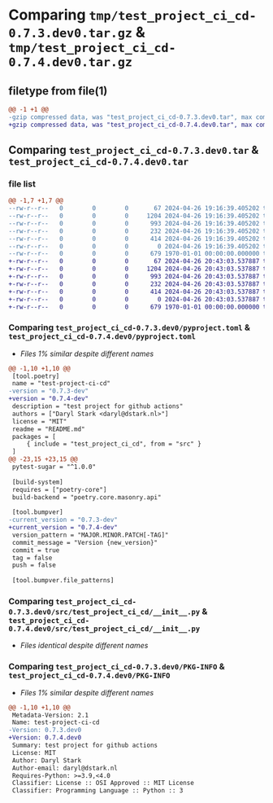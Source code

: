 # Comparing `tmp/test_project_ci_cd-0.7.3.dev0.tar.gz` & `tmp/test_project_ci_cd-0.7.4.dev0.tar.gz`

## filetype from file(1)

```diff
@@ -1 +1 @@
-gzip compressed data, was "test_project_ci_cd-0.7.3.dev0.tar", max compression
+gzip compressed data, was "test_project_ci_cd-0.7.4.dev0.tar", max compression
```

## Comparing `test_project_ci_cd-0.7.3.dev0.tar` & `test_project_ci_cd-0.7.4.dev0.tar`

### file list

```diff
@@ -1,7 +1,7 @@
--rw-r--r--   0        0        0       67 2024-04-26 19:16:39.405202 test_project_ci_cd-0.7.3.dev0/README.md
--rw-r--r--   0        0        0     1204 2024-04-26 19:16:39.405202 test_project_ci_cd-0.7.3.dev0/pyproject.toml
--rw-r--r--   0        0        0      993 2024-04-26 19:16:39.405202 test_project_ci_cd-0.7.3.dev0/src/test_project_ci_cd/__init__.py
--rw-r--r--   0        0        0      232 2024-04-26 19:16:39.405202 test_project_ci_cd-0.7.3.dev0/src/test_project_ci_cd/__main__.py
--rw-r--r--   0        0        0      414 2024-04-26 19:16:39.405202 test_project_ci_cd-0.7.3.dev0/src/test_project_ci_cd/calc.py
--rw-r--r--   0        0        0        0 2024-04-26 19:16:39.405202 test_project_ci_cd-0.7.3.dev0/src/test_project_ci_cd/py.typed
--rw-r--r--   0        0        0      679 1970-01-01 00:00:00.000000 test_project_ci_cd-0.7.3.dev0/PKG-INFO
+-rw-r--r--   0        0        0       67 2024-04-26 20:43:03.537887 test_project_ci_cd-0.7.4.dev0/README.md
+-rw-r--r--   0        0        0     1204 2024-04-26 20:43:03.537887 test_project_ci_cd-0.7.4.dev0/pyproject.toml
+-rw-r--r--   0        0        0      993 2024-04-26 20:43:03.537887 test_project_ci_cd-0.7.4.dev0/src/test_project_ci_cd/__init__.py
+-rw-r--r--   0        0        0      232 2024-04-26 20:43:03.537887 test_project_ci_cd-0.7.4.dev0/src/test_project_ci_cd/__main__.py
+-rw-r--r--   0        0        0      414 2024-04-26 20:43:03.537887 test_project_ci_cd-0.7.4.dev0/src/test_project_ci_cd/calc.py
+-rw-r--r--   0        0        0        0 2024-04-26 20:43:03.537887 test_project_ci_cd-0.7.4.dev0/src/test_project_ci_cd/py.typed
+-rw-r--r--   0        0        0      679 1970-01-01 00:00:00.000000 test_project_ci_cd-0.7.4.dev0/PKG-INFO
```

### Comparing `test_project_ci_cd-0.7.3.dev0/pyproject.toml` & `test_project_ci_cd-0.7.4.dev0/pyproject.toml`

 * *Files 1% similar despite different names*

```diff
@@ -1,10 +1,10 @@
 [tool.poetry]
 name = "test-project-ci-cd"
-version = "0.7.3-dev"
+version = "0.7.4-dev"
 description = "test project for github actions"
 authors = ["Daryl Stark <daryl@dstark.nl>"]
 license = "MIT"
 readme = "README.md"
 packages = [
     { include = "test_project_ci_cd", from = "src" }
 ]
@@ -23,15 +23,15 @@
 pytest-sugar = "^1.0.0"
 
 [build-system]
 requires = ["poetry-core"]
 build-backend = "poetry.core.masonry.api"
 
 [tool.bumpver]
-current_version = "0.7.3-dev"
+current_version = "0.7.4-dev"
 version_pattern = "MAJOR.MINOR.PATCH[-TAG]"
 commit_message = "Version {new_version}"
 commit = true
 tag = false
 push = false
 
 [tool.bumpver.file_patterns]
```

### Comparing `test_project_ci_cd-0.7.3.dev0/src/test_project_ci_cd/__init__.py` & `test_project_ci_cd-0.7.4.dev0/src/test_project_ci_cd/__init__.py`

 * *Files identical despite different names*

### Comparing `test_project_ci_cd-0.7.3.dev0/PKG-INFO` & `test_project_ci_cd-0.7.4.dev0/PKG-INFO`

 * *Files 1% similar despite different names*

```diff
@@ -1,10 +1,10 @@
 Metadata-Version: 2.1
 Name: test-project-ci-cd
-Version: 0.7.3.dev0
+Version: 0.7.4.dev0
 Summary: test project for github actions
 License: MIT
 Author: Daryl Stark
 Author-email: daryl@dstark.nl
 Requires-Python: >=3.9,<4.0
 Classifier: License :: OSI Approved :: MIT License
 Classifier: Programming Language :: Python :: 3
```

